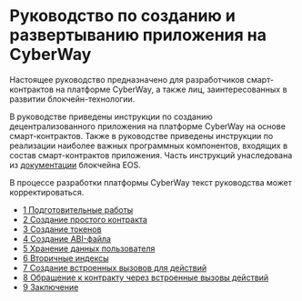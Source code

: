 # Руководство по созданию и развертыванию приложения на CyberWay 

Настоящее руководство предназначено для разработчиков смарт-контрактов на платформе CyberWay, а также лиц, заинтересованных в развитии блокчейн-технологии.  

В руководстве приведены инструкции по созданию децентрализованного приложения на платформе CyberWay на основе смарт-контрактов. Также в руководстве приведены инструкции по реализации наиболее важных программных компонентов, входящих в состав смарт-контрактов приложения. Часть инструкций унаследована из [документации](https://developers.eos.io/eosio-home/docs/) блокчейна EOS.  

В процессе разработки платформы CyberWay текст руководства может корректироваться.

  * [1 Подготовительные работы](/developers/create_contracts/overview.md)
  * [2 Создание простого контракта](/developers/create_contracts/hello_user.md)
  * [3 Создание токенов](/developers/create_contracts/create_tokens.md)
  * [4 Создание ABI-файла](/developers/create_contracts/abi_file.md)
  * [5 Хранение данных пользователя](/developers/create_contracts/data_persistence.md)
  * [6 Вторичные индексы](/developers/create_contracts/secondary_indices.md)
  * [7 Создание встроенных вызовов для действий](/developers/create_contracts/adding_inline_actions.md)
  * [8 Обращение к контракту через встроенные вызовы действий](/developers/create_contracts/inline_action_to_external_contract.md)
  * [9 Заключение](/developers/create_contracts/conclusion.md)